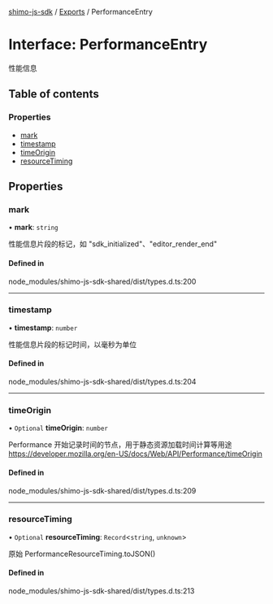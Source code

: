 [shimo-js-sdk](/README.md) / [Exports](/modules.md) / PerformanceEntry

# Interface: PerformanceEntry

性能信息

## Table of contents

### Properties

- [mark](/interfaces/PerformanceEntry.md#mark)
- [timestamp](/interfaces/PerformanceEntry.md#timestamp)
- [timeOrigin](/interfaces/PerformanceEntry.md#timeorigin)
- [resourceTiming](/interfaces/PerformanceEntry.md#resourcetiming)

## Properties

### mark

• **mark**: `string`

性能信息片段的标记，如 "sdk_initialized"、"editor_render_end"

#### Defined in

node_modules/shimo-js-sdk-shared/dist/types.d.ts:200

___

### timestamp

• **timestamp**: `number`

性能信息片段的标记时间，以毫秒为单位

#### Defined in

node_modules/shimo-js-sdk-shared/dist/types.d.ts:204

___

### timeOrigin

• `Optional` **timeOrigin**: `number`

Performance 开始记录时间的节点，用于静态资源加载时间计算等用途
https://developer.mozilla.org/en-US/docs/Web/API/Performance/timeOrigin

#### Defined in

node_modules/shimo-js-sdk-shared/dist/types.d.ts:209

___

### resourceTiming

• `Optional` **resourceTiming**: `Record`<`string`, `unknown`\>

原始 PerformanceResourceTiming.toJSON()

#### Defined in

node_modules/shimo-js-sdk-shared/dist/types.d.ts:213
